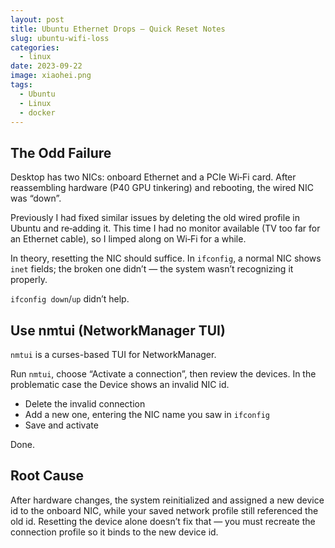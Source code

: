 ```yaml
---
layout: post
title: Ubuntu Ethernet Drops — Quick Reset Notes
slug: ubuntu-wifi-loss
categories: 
  - linux
date: 2023-09-22
image: xiaohei.png
tags:
  - Ubuntu
  - Linux
  - docker
---
```


## The Odd Failure

Desktop has two NICs: onboard Ethernet and a PCIe Wi‑Fi card. After reassembling hardware (P40 GPU tinkering) and rebooting, the wired NIC was “down”.

Previously I had fixed similar issues by deleting the old wired profile in Ubuntu and re‑adding it. This time I had no monitor available (TV too far for an Ethernet cable), so I limped along on Wi‑Fi for a while.

In theory, resetting the NIC should suffice. In `ifconfig`, a normal NIC shows `inet` fields; the broken one didn’t — the system wasn’t recognizing it properly.

`ifconfig down`/`up` didn’t help.

## Use nmtui (NetworkManager TUI)

`nmtui` is a curses-based TUI for NetworkManager.

Run `nmtui`, choose “Activate a connection”, then review the devices. In the problematic case the Device shows an invalid NIC id.

- Delete the invalid connection
- Add a new one, entering the NIC name you saw in `ifconfig`
- Save and activate

Done.

## Root Cause

After hardware changes, the system reinitialized and assigned a new device id to the onboard NIC, while your saved network profile still referenced the old id. Resetting the device alone doesn’t fix that — you must recreate the connection profile so it binds to the new device id.

